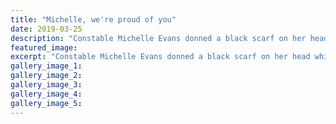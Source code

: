 ```yaml
---
title: "Michelle, we're proud of you"
date: 2019-03-25
description: "Constable Michelle Evans donned a black scarf on her head whilst standing guard outside the Christchurch Memorial Park..."
featured_image: 
excerpt: "Constable Michelle Evans donned a black scarf on her head whilst standing guard outside the Christchurch Memorial Park Cemetery on Friday, a week after the mosque shootings."
gallery_image_1: 
gallery_image_2: 
gallery_image_3: 
gallery_image_4: 
gallery_image_5: 
---
```


